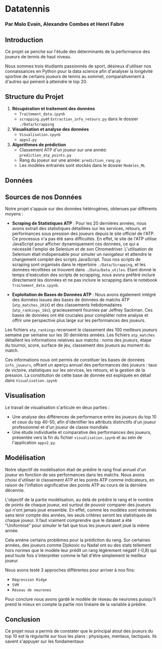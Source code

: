 # Datatennis
### Par Malo Evain, Alexandre Combes et Henri Fabre

## Introduction

Ce projet se penche sur l'étude des déterminants de la performance des joueurs de tennis de haut niveau.

Nous sommes trois étudiants passionnés de sport, désireux d'utiliser nos connaissances en Python pour la data science afin d'analyser la longévité sportive de certains joueurs de tennis au sommet, comparativement à d'autres qui peinent à atteindre le top 20.

## Structure du Projet

1. **Récupération et traitement des données**
   - `Traitement_data.ipynb`
   - `scrapping.py`et `Extraction_info_retours.py` dans le dossier `./Data/Scrapping`
2. **Visualisation et analyse des données**
   - `Visualisation.ipynb`
   - `appv2.py`
3. **Algorithmes de prédiction**
   - Classement ATP d'un joueur sur une année: `prediction_atp_points.py`
   - Rang du joueur sur une année: `prediction_rang.py`
   - Les modèles entrainés sont stockés dans le dossier `Modeles_ML`

## Données

## Sources de nos Données

Notre projet s'appuie sur des données hétérogènes, obtenues par différents moyens :

- **Scraping de Statistiques ATP** : Pour les 20 dernières années, nous avons extrait des statistiques détaillées sur les services, retours, et performances sous pression des joueurs depuis le site officiel de l'ATP. Ce processus n'a pas été sans difficultés. En effet, le site de l'ATP utilise JavaScript pour afficher dynamiquement ces données, ce qui a nécessité l'emploi de Selenium et de son Chromedriver. L'utilisation de Selenium était indispensable pour simuler un navigateur et attendre le chargement complet des scripts JavaScript. Tous nos scripts de scraping sont organisés dans le répertoire `./Data/Scrapping`, et les données récolltées se trouvent dans `./Data/Data_utiles`. Etant donné le temps d'exécution des scripts de scrapping, nous avons préféré inclure directement les données et ne pas inclure le scrapping dans le notebook `Traitement_data.ipynb`.

- **Exploitation de Bases de Données ATP** : Nous avons également intégré des données issues des bases de données de matchs ATP (`atp_matches_201X`) et des classements hebdomadaires (`atp_rankings_10s`), gracieusement fournies par Jeffrey Sackman. Ces bases de données ont été cruciales pour compléter notre analyse et offrir une perspective plus large sur les performances des joueurs.


Les fichiers `atp_rankings` recensent le classement des 100 meilleurs joueurs semaine par semaine sur les 30 dernières années. Les fichiers `atp_matches` détaillent les informations relatives aux matchs : noms des joueurs, étape du tournoi, score, surface de jeu, classement des joueurs au moment du match.

Ces informations nous ont permis de constituer les bases de données `info_joueurs`, offrant un aperçu annuel des performances des joueurs : taux de victoire, statistiques sur les services, les retours, et la gestion de la pression. La constitution de cette base de donnée est expliquée en détail dans `Visualisation.ipynb`

## Visualisation

Le travail de visualisation s'articule en deux parties :

- Une analyse des différences de performance entre les joueurs du top 10 et ceux du top 40-50, afin d'identifier les attributs distinctifs d'un joueur professionnel et d'un joueur de classe mondiale.
- Une étude individuelle et comparative des performances des joueurs, présentée vers la fin du fichier `visualisation.ipynb` et au sein de l'application `appv2.py`.

## Modélisation

Notre objectif de modélisation était de prédire le rang final annuel d'un joueur en fonction de ses performances dans les matchs. Nous avons choisi d'utiliser le classement ATP et les points ATP comme indicateurs, en raison de l'inflation significative des points ATP au cours de la dernière décennie.

L'objectif de la partie modélisation, au delà de prédire le rang et le nombre de points de chaque joueur, est surtout de pouvoir comparer des joueurs qui n'ont jamais joué ensemble. En effet, comme les modèles sont entrainés sans tenir compte des années, les seuls critères seront les statistiques de chaque joueur. Il faut vraiment comprendre que le dataset a été "Uniformisé" pour simuler le fait que tous les joueurs aient joué la même année.

Cela amène certains problèmes pour la prédiction du rang. Sur certaines années, des joueurs comme Djokovic ou Nadal ont eu des stats tellement hors normes que le modèle leur prédit un rang légèrement négatif (-0,8) qui peut toute fois s'interpréter comme le fait d'être simplement le meilleur joueur.

Nous avons testé 3 approches différentes pour arriver à nos fins:
- `Régression Ridge`
- `SVM`
- `Réseau de neurones`

Pour conclure nous avons gardé le modèle de réseau de neurones puisqu'il prend le mieux en compte la partie non linéaire de la variable à prédire.

## Conclusion

Ce projet nous a permis de constater que le principal atout des joueurs du top 10 est la régularité sur tous les plans : physiques, mentaux, tactiques. Ils savent s'appuyer sur les fondamentaux 

